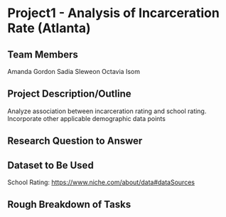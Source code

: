 # Project1 - Analysis of Incarceration Rate (Atlanta)

## Team Members
  Amanda Gordon
  Sadia Sleweon
  Octavia Isom
  
## Project Description/Outline
  Analyze association between incarceration rating and school rating. Incorporate other applicable demographic data points

## Research Question to Answer


## Dataset to Be Used
  School Rating: https://www.niche.com/about/data#dataSources
  


## Rough Breakdown of Tasks
  
 
